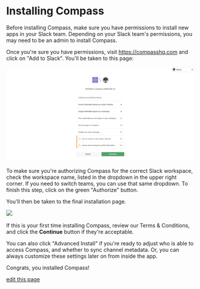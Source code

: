 # Installing Compass

Before installing Compass, make sure you have permissions to install new apps in your Slack team. Depending on your Slack team's permissions, you may need to be an admin to install Compass.

Once you're sure you have permissions, visit https://compasshq.com and click on "Add to Slack". You'll be taken to this page:

![](/images/authorize-compass.png)

To make sure you're authorizing Compass for the correct Slack workspace, check the workspace name, listed in the dropdown in the upper right corner. If you need to switch teams, you can use that same dropdown. To finish this step, click on the green "Authorize" button.

You'll then be taken to the final installation page.

![](/images/install-compass.png)

If this is your first time installing Compass, review our Terms & Conditions, and click the **Continue** button if they're acceptable.

You can also click "Advanced Install" if you're ready to adjust who is able to access Compass, and whether to sync channel metadata. Or, you can always customize these settings later on from inside the app.

<div class="alert alert-success">
  <p>
    Congrats, you installed Compass!
  </p>
</div>

<span class="edit-link"><a href="https://github.com/kumu/compass-docs/blob/master/articles/installing-compass.md" target="_blank"><i class="fa fa-github"></i> edit this page</a></span>